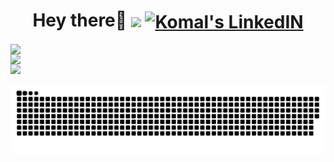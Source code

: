                                 
                                          
<div>
<h1 align="center">Hey there🤭 
   <img align="center" src=https://hits.seeyoufarm.com/api/count/incr/badge.svg?url=https%3A%2F%2Fgithub.com%2Fkomal914%2Fhit-counter&count_bg=%2379C83D&title_bg=%23000000&icon=badoo.svg&icon_color=%23E89BFF&title=hits&edge_flat=false)](https://hits.seeyoufarm.com)](https://hits.seeyoufarm.com) />
   <a href="https://twitter.com/KomalKaur99">
<a href="https://www.linkedin.com/in/kkomal/">
  <img align="center" alt="Komal's LinkedIN" width="40px" src="https://raw.githubusercontent.com/peterthehan/peterthehan/master/assets/linkedin.svg" />
   
</h1>
                                             
 
   <img align="left" src="https://github-readme-streak-stats.herokuapp.com/?user=Komal914&theme=github-light&show)"  width="500px"  />
   <img align="left" src="https://github-readme-stats.vercel.app/api?username=komal914&theme=vue&show4&show_icons=true&hide_title=true&text_color=ffbfd8"  width="530px" />
</div>

   <img aligh="center"  src="https://media.giphy.com/media/R7AW255ijTdV6/giphy.gif"  width="250px"  />


<!-- ![github contribution grid snake animation](https://raw.githubusercontent.com/komal914/komal914/output/github-contribution-grid-snake-dark.svg#gh-dark-mode-only) -->
  
![](https://raw.githubusercontent.com/komal914/komal914/output/github-contribution-grid-snake.svg)



  
  







<!---
Komal914/Komal914 is a ✨ special ✨ repository because its `README.md` (this file) appears on your GitHub profile.
You can click the Preview link to take a look at your changes.
--->
